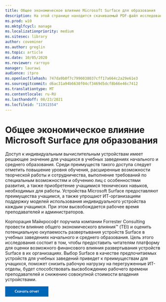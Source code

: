 ```yaml
---
title: Общее экономическое влияние Microsoft Surface для образования
description: На этой странице находится скачиваемый PDF-файл исследования, проведенного компанией Forrester Consulting о потенциальной окупаемости развертывания устройств Surface в учебных заведениях начального и среднего образования.
ms.prod: w10
ms.mktglfcycl: manage
ms.localizationpriority: medium
ms.sitesec: library
author: coveminer
ms.author: greglin
ms.topic: article
ms.date: 10/05/2020
ms.reviewer: rarroyo
manager: laurawi
audience: itpro
ms.openlocfilehash: 747da9b0f7c7996038037cff17a664c2a29e61e3
ms.sourcegitcommit: d6ac31a94b6630f04cf3469d5dcf8b66e46c7412
ms.translationtype: MT
ms.contentlocale: ru-RU
ms.lasthandoff: 08/23/2021
ms.locfileid: "11911554"
---
```

# <a name="the-total-economic-impact-of-microsoft-surface-for-education"></a>Общее экономическое влияние Microsoft Surface для образования

Доступ к индивидуальным вычислительным устройствам имеет решающее значение для учащихся в учебных заведениях начального и среднего образования. Среди преимуществ такого доступа следует отметить повышение уровня обучения, расширенные возможности творческой работы и сотрудничества, выполнение требований по специальным возможностям и обучению лиц с особенностями развития, а также приобретение учащимися технических навыков, необходимых для работы. Устройства Microsoft Surface предоставляют преимущества учащимся, а также упрощают ИТ-организациям поддержку моделей использования индивидуального устройства каждым учащимся. При этом высвобождается рабочее время преподавателей и администраторов.

Корпорация Майкрософт поручила компании Forrester Consulting провести влияние общего экономического влияния&trade; (TEI) и оценить потенциальную окупаемость развертывания устройств Surface в учебных заведениях начального и среднего образования. Цель этого исследования состоит в том, чтобы предоставить читателям платформу для оценки возможного финансового влияния развертывания устройств Surface в их организациях. Выбор Surface в качестве предпочитаемых устройств для учебных заведений приведет к преимуществам для учащихся, поможет снизить рабочую нагрузку на перегруженные ИТ-отделы, будет способствовать высвобождению рабочего времени преподавателей и снижению совокупной стоимости владения устройствами.

[![Tон полное экономическое влияние Microsoft Surface для образования.](./images/download-report.png)](./media/forrester-tei-microsoft-surface-for-education.pdf)



